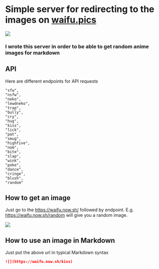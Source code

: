 # Simple server for redirecting to the images on [waifu.pics](https://waifu.pics/)

![](https://waifu.now.sh/sfw)

### I wrote this server in order to be able to get random anime images for markdown

## API

Here are different endpoints for API requests

```
"sfw",
"nsfw",
"neko",
"lewdneko",
"trap",
"bully",
"cry",
"hug",
"kiss",
"lick",
"pat",
"smug",
"highfive",
"nom",
"bite",
"slap",
"wink",
"poke",
"dance",
"cringe",
"blush",
"random"
```

## How to get an image

Just go to the https://waifu.now.sh/ followed by endpoint. E.g. https://waifu.now.sh/random will give you a random image.

![](https://waifu.now.sh/kiss)

## How to use an image in Markdown

Just put the above url in typical Markdown syntax

```markdown
![](https://waifu.now.sh/kiss)
```
